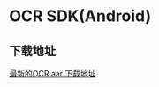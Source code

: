 # OCR SDK(Android)

## 下载地址

[最新的OCR aar 下载地址](https://ai-sdk-release-1254418846.cos.ap-guangzhou.myqcloud.com/ocr/1.0.7-3/OCR_Android_SDK_V1.0.7.zip)

